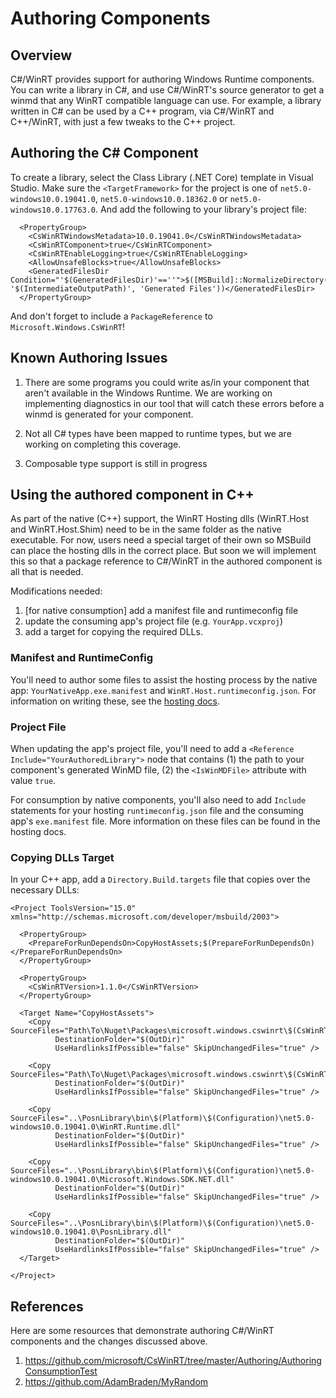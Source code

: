 # Authoring Components

## Overview
C#/WinRT provides support for authoring Windows Runtime components. You can write a library in C#, and use C#/WinRT's source generator to get a winmd that any WinRT compatible language can use. For example, a library written in C# can be used by a C++ program, via C#/WinRT and C++/WinRT, with just a few tweaks to the C++ project.


## Authoring the C# Component
To create a library, select the Class Library (.NET Core) template in Visual Studio. 
Make sure the `<TargetFramework>` for the project is one of `net5.0-windows10.0.19041.0`, `net5.0-windows10.0.18362.0` or `net5.0-windows10.0.17763.0`. 
And add the following to your library's project file:
```
  <PropertyGroup>
    <CsWinRTWindowsMetadata>10.0.19041.0</CsWinRTWindowsMetadata>
    <CsWinRTComponent>true</CsWinRTComponent>
    <CsWinRTEnableLogging>true</CsWinRTEnableLogging>
    <AllowUnsafeBlocks>true</AllowUnsafeBlocks>
    <GeneratedFilesDir Condition="'$(GeneratedFilesDir)'==''">$([MSBuild]::NormalizeDirectory('$(MSBuildProjectDirectory)', '$(IntermediateOutputPath)', 'Generated Files'))</GeneratedFilesDir>
  </PropertyGroup>
```
And don't forget to include a `PackageReference` to `Microsoft.Windows.CsWinRT`!


## Known Authoring Issues
1. There are some programs you could write as/in your component that aren't available in the Windows Runtime. 
We are working on implementing diagnostics in our tool that will catch these errors before a winmd is generated for your component.

2. Not all C# types have been mapped to runtime types, but we are working on completing this coverage. 

3. Composable type support is still in progress

## Using the authored component in C++
As part of the native (C++) support, the WinRT Hosting dlls (WinRT.Host and WinRT.Host.Shim) need to be in the same folder as the native executable. 
For now, users need a special target of their own so MSBuild can place the hosting dlls in the correct place. But soon we will implement this so that a package reference to C#/WinRT in the authored component is all that is needed.   

Modifications needed: 
  1. [for native consumption] add a manifest file and runtimeconfig file 
  2. update the consuming app's project file (e.g. `YourApp.vcxproj`)
  3. add a target for copying the required DLLs.


### Manifest and RuntimeConfig
You'll need to author some files to assist the hosting process by the native app: `YourNativeApp.exe.manifest` and `WinRT.Host.runtimeconfig.json`. 
For information on writing these, see the [hosting docs](https://github.com/microsoft/CsWinRT/blob/master/docs/hosting.md).

### Project File
When updating the app's project file, you'll need to add a `<Reference Include="YourAuthoredLibrary">` node that contains (1) the path to your component's generated WinMD file, (2) the `<IsWinMDFile>` attribute with value `true`. 

For consumption by native components, you'll also need to add `Include` statements for your hosting `runtimeconfig.json` file and the consuming app's `exe.manifest` file. More information on these files can be found in the hosting docs.   

### Copying DLLs Target

In your C++ app, add a `Directory.Build.targets` file that copies over the necessary DLLs: 
```
<Project ToolsVersion="15.0" xmlns="http://schemas.microsoft.com/developer/msbuild/2003">

  <PropertyGroup>
    <PrepareForRunDependsOn>CopyHostAssets;$(PrepareForRunDependsOn)</PrepareForRunDependsOn>
  </PropertyGroup>
  
  <PropertyGroup>
    <CsWinRTVersion>1.1.0</CsWinRTVersion>
  </PropertyGroup>
  
  <Target Name="CopyHostAssets">
    <Copy SourceFiles="Path\To\Nuget\Packages\microsoft.windows.cswinrt\$(CsWinRTVersion)\native\$(Platform)\WinRT.Host.dll"
          DestinationFolder="$(OutDir)" 
          UseHardlinksIfPossible="false" SkipUnchangedFiles="true" />
    
    <Copy SourceFiles="Path\To\Nuget\Packages\microsoft.windows.cswinrt\$(CsWinRTVersion)\lib\net5.0\WinRT.Host.Shim.dll"
          DestinationFolder="$(OutDir)" 
          UseHardlinksIfPossible="false" SkipUnchangedFiles="true" />

    <Copy SourceFiles="..\PosnLibrary\bin\$(Platform)\$(Configuration)\net5.0-windows10.0.19041.0\WinRT.Runtime.dll" 
          DestinationFolder="$(OutDir)" 
          UseHardlinksIfPossible="false" SkipUnchangedFiles="true" />

    <Copy SourceFiles="..\PosnLibrary\bin\$(Platform)\$(Configuration)\net5.0-windows10.0.19041.0\Microsoft.Windows.SDK.NET.dll"
          DestinationFolder="$(OutDir)"
          UseHardlinksIfPossible="false" SkipUnchangedFiles="true" />
    
    <Copy SourceFiles="..\PosnLibrary\bin\$(Platform)\$(Configuration)\net5.0-windows10.0.19041.0\PosnLibrary.dll"
          DestinationFolder="$(OutDir)"
          UseHardlinksIfPossible="false" SkipUnchangedFiles="true" />
  </Target>  
  
</Project>

```

## References
Here are some resources that demonstrate authoring C#/WinRT components and the changes discussed above.
1. https://github.com/microsoft/CsWinRT/tree/master/Authoring/AuthoringConsumptionTest
2. https://github.com/AdamBraden/MyRandom
